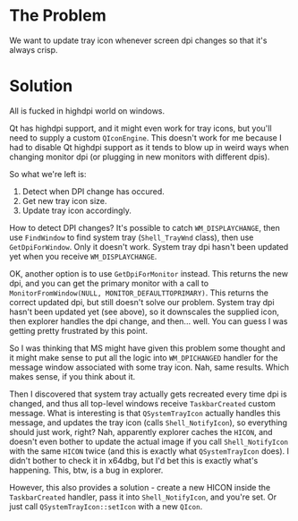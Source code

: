 # The Problem

We want to update tray icon whenever screen dpi changes so that it's always crisp.


# Solution

All is fucked in highdpi world on windows.

Qt has highdpi support, and it might even work for tray icons, but you'll need to supply a custom `QIconEngine`. 
This doesn't work for me because I had to disable Qt highdpi support as it tends to blow up in weird ways when 
changing monitor dpi (or plugging in new monitors with different dpis).

So what we're left is:
1. Detect when DPI change has occured.
2. Get new tray icon size.
3. Update tray icon accordingly.

How to detect DPI changes? It's possible to catch `WM_DISPLAYCHANGE`, then use `FindWindow` to find system tray 
(`Shell_TrayWnd` class), then use `GetDpiForWindow`. Only it doesn't work. System tray dpi hasn't been updated yet 
when you receive `WM_DISPLAYCHANGE`.

OK, another option is to use `GetDpiForMonitor` instead. This returns the new dpi, and you can get the primary monitor
with a call to `MonitorFromWindow(NULL, MONITOR_DEFAULTTOPRIMARY)`. This returns the correct updated dpi, but still 
doesn't solve our problem. System tray dpi hasn't been updated yet (see above), so it downscales the supplied icon, 
then explorer handles the dpi change, and then... well. You can guess I was getting pretty frustrated by this point.

So I was thinking that MS might have given this problem some thought and it might make sense to put all the logic into
`WM_DPICHANGED` handler for the message window associated with some tray icon. Nah, same results. Which makes sense, 
if you think about it.

Then I discovered that system tray actually gets recreated every time dpi is changed, and thus all top-level windows
receive `TaskbarCreated` custom message. What is interesting is that `QSystemTrayIcon` actually handles this message, 
and updates the tray icon (calls `Shell_NotifyIcon`), so everything should just work, right? Nah, apparently explorer 
caches the `HICON`, and doesn't even bother to update the actual image if you call `Shell_NotifyIcon` with the same 
`HICON` twice (and this is exactly what `QSystemTrayIcon` does). I didn't bother to check it in x64dbg, but I'd bet 
this is exactly what's happening. This, btw, is a bug in explorer.

However, this also provides a solution - create a new HICON inside the `TaskbarCreated` handler, pass it into 
`Shell_NotifyIcon`, and you're set. Or just call `QSystemTrayIcon::setIcon` with a new `QIcon`.

